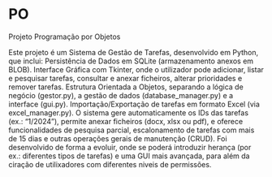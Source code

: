 # PO
Projeto Programação por Objetos

Este projeto é um Sistema de Gestão de Tarefas, desenvolvido em Python, que inclui:
Persistência de Dados em SQLite (armazenamento anexos em BLOB).
Interface Gráfica com Tkinter, onde o utilizador pode adicionar, listar e pesquisar tarefas, consultar e anexar ficheiros, alterar prioridades e remover tarefas.
Estrutura Orientada a Objetos, separando a lógica de negócio (gestor.py), a gestão de dados (database_manager.py) e a interface (gui.py).
Importação/Exportação de tarefas em formato Excel (via excel_manager.py).
O sistema gere automaticamente os IDs das tarefas (ex.: “1/2024”), permite anexar ficheiros (docx, xlsx ou pdf), e oferece funcionalidades de pesquisa parcial, escalonamento de tarefas com mais de 15 dias e outras operações gerais de manutenção (CRUD). 
Foi desenvolvido de forma a evoluir, onde se poderá introduzir herança (por ex.: diferentes tipos de tarefas) e uma GUI mais avançada, para além da ciração de utilixadores com diferentes niveis de permissões.
